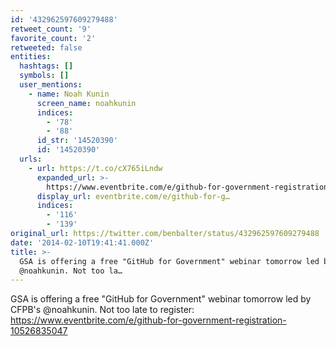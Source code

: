 ```yaml
---
id: '432962597609279488'
retweet_count: '9'
favorite_count: '2'
retweeted: false
entities:
  hashtags: []
  symbols: []
  user_mentions:
    - name: Noah Kunin
      screen_name: noahkunin
      indices:
        - '78'
        - '88'
      id_str: '14520390'
      id: '14520390'
  urls:
    - url: https://t.co/cX765iLndw
      expanded_url: >-
        https://www.eventbrite.com/e/github-for-government-registration-10526835047
      display_url: eventbrite.com/e/github-for-g…
      indices:
        - '116'
        - '139'
original_url: https://twitter.com/benbalter/status/432962597609279488
date: '2014-02-10T19:41:41.000Z'
title: >-
  GSA is offering a free "GitHub for Government" webinar tomorrow led by CFPB's
  @noahkunin. Not too la…
---
```


GSA is offering a free "GitHub for Government" webinar tomorrow led by CFPB's @noahkunin. Not too late to register: https://www.eventbrite.com/e/github-for-government-registration-10526835047